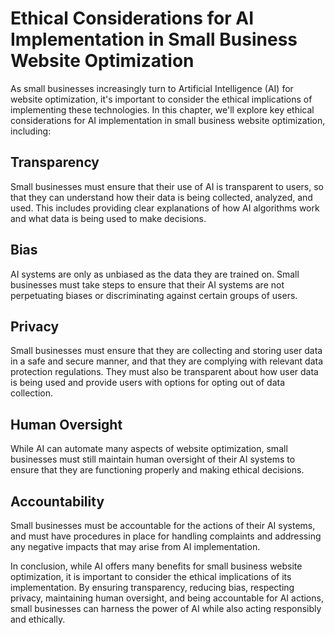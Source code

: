 Ethical Considerations for AI Implementation in Small Business Website Optimization
================================================================================================================================================================

As small businesses increasingly turn to Artificial Intelligence (AI) for website optimization, it's important to consider the ethical implications of implementing these technologies. In this chapter, we'll explore key ethical considerations for AI implementation in small business website optimization, including:

Transparency
------------

Small businesses must ensure that their use of AI is transparent to users, so that they can understand how their data is being collected, analyzed, and used. This includes providing clear explanations of how AI algorithms work and what data is being used to make decisions.

Bias
----

AI systems are only as unbiased as the data they are trained on. Small businesses must take steps to ensure that their AI systems are not perpetuating biases or discriminating against certain groups of users.

Privacy
-------

Small businesses must ensure that they are collecting and storing user data in a safe and secure manner, and that they are complying with relevant data protection regulations. They must also be transparent about how user data is being used and provide users with options for opting out of data collection.

Human Oversight
---------------

While AI can automate many aspects of website optimization, small businesses must still maintain human oversight of their AI systems to ensure that they are functioning properly and making ethical decisions.

Accountability
--------------

Small businesses must be accountable for the actions of their AI systems, and must have procedures in place for handling complaints and addressing any negative impacts that may arise from AI implementation.

In conclusion, while AI offers many benefits for small business website optimization, it is important to consider the ethical implications of its implementation. By ensuring transparency, reducing bias, respecting privacy, maintaining human oversight, and being accountable for AI actions, small businesses can harness the power of AI while also acting responsibly and ethically.
